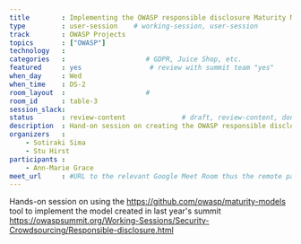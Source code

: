 ```yaml
---
title        : Implementing the OWASP responsible disclosure Maturity Model
type         : user-session    # working-session, user-session
track        : OWASP Projects
topics       : ["OWASP"]
technology   :
categories   :                    # GDPR, Juice Shop, etc.
featured     : yes                 # review with summit team "yes"
when_day     : Wed
when_time    : DS-2
room_layout  :                    #
room_id      : table-3
session_slack:
status       : review-content              # draft, review-content, done
description  : Hand-on session on creating the OWASP responsible disclosure Maturity Model
organizers   :
    - Sotiraki Sima
    - Stu Hirst
participants :
    - Ann-Marie Grace
meet_url     : #URL to the relevant Google Meet Room thus the remote participants can join a session
---
```


Hands-on session on using the https://github.com/owasp/maturity-models tool to implement the
model created in last year's summit https://owaspsummit.org/Working-Sessions/Security-Crowdsourcing/Responsible-disclosure.html

<!--(add intro)

## WHY

(...)

## What

(...)

## Outcomes

(...)

## References

(...)


## Previous
-->

